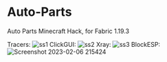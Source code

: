 # Auto-Parts
Auto Parts Minecraft Hack, for Fabric 1.19.3

Tracers:
![ss1](https://user-images.githubusercontent.com/86636387/216461553-97aa2895-5a8b-499b-9d00-eebe9b7837b3.png)
ClickGUI:
![ss2](https://user-images.githubusercontent.com/86636387/216461555-9d62bc1c-b877-46e8-a91d-9f698a9785d1.png)
Xray:
![ss3](https://user-images.githubusercontent.com/86636387/216461558-897fe0df-64a1-4acb-8074-146f27978d7d.png)
BlockESP:
![Screenshot 2023-02-06 215424](https://user-images.githubusercontent.com/86636387/217144254-2a20f56f-3d0a-4b9a-b025-3771bf0ba94e.png)
